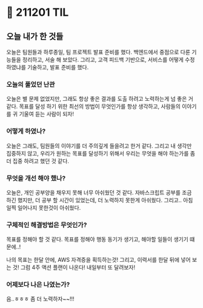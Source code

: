 # :rocket: 211201 TIL

## 오늘 내가 한 것들
오늘은 팀원들과 하루종일, 
팀 프로젝트 발표 준비를 했다.
백엔드에서 중점으로 다룬 기능들을 정리하고, 
서술 해 보았다.
그리고, 고객 피드백 기반으로, 
서비스를 어떻게 수정 하였냐를 기술하고, 
발표 준비를 했다.

### 오늘의 풀었던 난관
오늘은 별 문제 없었지만,
그래도 항상 좋은 결과를 도출 하려고 노력하는게 넘 좋은 거 같다.
목표를 달성 하기 위한 최선의 방법이
무엇인가를 항상 생각하고,
사람들의 이야기를 귀 기울여 듣는 사람이 되자!

### 어떻게 하였나?
오늘은 그래도, 팀원들의 이야기를 
더 주의깊게 들을려고 한거 같다.
그리고 내 생각만 집중하지 않고,
우리가 원하는 목표를 달성하기 위해서
우리는 무엇을 해야 하는가를 좀 더 집중 하려고 했던 것 같다.

### 무엇을 개선 해야 했나?
오늘은,
개인 공부양을 채우지 못해 너무 아쉬웠던 것 같다.
자바스크립트 공부를 조금 하긴 했지만,
더 공부 할 시간이 있었는데,
더 노력하지 못한게 아쉬웠다.
그리고..
아침 일찍 일어나지 못한것이 아쉬웠다.


### 구체적인 해결방법은 무엇인가?
목표를 정해야 할 것 같다.
목표를 정해야 행동 동기가 생기고,
해야할 일들이 생기기 떄문에..!

나의 목표는
한달 안에, AWS 자격증을 획득하는것!
그리고, 이력서를 한달 뒤에 넣어 보는 것!
그럼 4주 액션 플랜이 나온다!
내일부터 또 달려보자!

### 어제보다 나은 나였는가?
음..ㅎㅎㅎ
좀 더 노력하자~~!!!